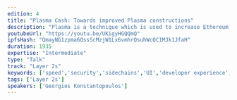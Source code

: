 ```yaml
---
edition: 4
title: "Plasma Cash: Towards improved Plasma constructions"
description: "Plasma is a technique which is used to increase Ethereum transaction throughput, while maintaining network decentralization and security. We focus on the variant of Plasma called Plasma Cash, which allows for highly performant sidechains in production, today. We discuss Plasma Exits and Challenges as well as explore the User Interface choices for Plasma Apps. We go over the challenges encountered during the development and final implementation of a Plasma chain and contract. The presentation will highlight the advantages and disadvantages of using Plasma Cash, as well as practical examples of Plasma for Non Fungible Tokens and gaming. Finally, we'll talk about edge-cases such as griefing attacks, and future work towards making Plasma implementations more efficient, such as fast exits through liquidity providers, coin checkpointing through Plasma XT and arbitrary coin denominations through Plasma Debit. The audience is expected to walk away with a detailed understanding of how Plasma Chains should be built as well as the inner workings of the Plasma Cash technique. More experienced individuals who understand but are not following Plasma actively are expected to walk away with an overview of the current status of Plasma research and development, and motivated to tackle the existing open research problems."
youtubeUrl: "https://youtu.be/UKigyHGQQmQ"
ipfsHash: "QmayNG1zpma6QssScMzjW1Lx6vmhrQsuhWcQC1MJk1JfaH"
duration: 1935
expertise: "Intermediate"
type: "Talk"
track: "Layer 2s"
keywords: ['speed','security','sidechains','UI','developer experience','NFTs','liquidity','R&D']
tags: ['Layer 2s']
speakers: ['Georgios Konstantopoulos']
---
```

